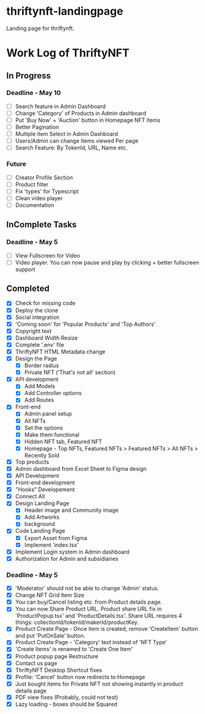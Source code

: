 # thriftynft-landingpage
Landing page for thriftynft.
# Work Log of ThriftyNFT

## In Progress

### Deadline - May 10

- [ ] Search feature in Admin Dashboard
- [ ] Change 'Category' of Products in Admin dashboard
- [ ] Put 'Buy Now' + 'Auction' button in Homepage NFT items
- [ ] Better Pagination
- [ ] Multiple item Select in Admin Dashboard
- [ ] Users/Admin can change items viewed Per page
- [ ] Search Feature: By TokenId, URL, Name etc.

### Future

- [ ] Creator Profile Section
- [ ] Product filter
- [ ] Fix 'types' for Typescript
- [ ] Clean video player
- [ ] Documentation

## InComplete Tasks

### Deadline - May 5

- [ ] View Fullscreen for Video
- [ ] Video player. You can now pause and play by clicking + better fullscreen support

## Completed

- [x] Check for missing code
- [x] Deploy the clone
- [x] Social integration
- [x] 'Coming soon' for 'Popular Products' and 'Top Authors'
- [x] Copyright text
- [x] Dashboard Width Resize
- [x] Complete '.env' file
- [x] ThriftyNFT HTML Metadata change
- [x] Design the Page
  - [x] Border radius
  - [x] Private NFT ('That's not all' section)
- [x] API development
  - [x] Add Models
  - [x] Add Controller options
  - [x] Add Routes
- [x] Front-end
  - [x] Admin panel setup
  - [x] All NFTs
  - [x] Set the options
  - [x] Make them functional
  - [x] Hidden NFT tab, Featured NFT
  - [x] Homepage - Top NFTs, Featured NFTs > Featured NFTs > All NFTs > Recently Sold
- [x] Top products
- [x] Admin dashboard from Excel Sheet to Figma design
- [x] API Development
- [x] Front-end development
- [x] "Hooks" Developement
- [x] Connect All
- [x] Design Landing Page
  - [x] Header image and Community image
  - [x] Add Artworks
  - [x] background
- [x] Code Landing Page
  - [x] Export Asset from Figma
  - [x] Implement 'index.tsx'
- [x] Implement Login system in Admin dashboard
- [x] Authorization for Admin and subsidiaries

### Deadline - May 5

- [x] 'Moderator' should not be able to change 'Admin' status.
- [x] Change NFT Grid Item Size
- [x] You can buy/Cancel listing etc. from Product details page.
- [x] You can now Share Product URL. Product share URL fix in 'ProductPopup.tsx' and 'ProductDetails.tsx'. Share URL requires 4 things: collectionId/tokenId/makerId/productKey.
- [x] Product Create Page - Once item is created, remove 'CreateItem' button and put 'PutOnSale' button.
- [x] Product Create Page - 'Category' text instead of 'NFT Type'
- [x] 'Create Items' is renamed to 'Create One Item'
- [x] Product popup page Restructure
- [x] Contact us page
- [x] ThriftyNFT Desktop Shortcut fixes
- [x] Profile: 'Cancel' button now redirects to Homepage
- [x] Just bought items for Private NFT not showing instantly in product details page
- [x] PDF view fixes (Probably, could not test)
- [x] Lazy loading - boxes should be Squared

